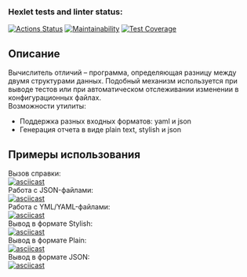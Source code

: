 ### Hexlet tests and linter status:
[![Actions Status](https://github.com/Ahiru77/java-project-71/actions/workflows/hexlet-check.yml/badge.svg)](https://github.com/Ahiru77/java-project-71/actions)
[![Maintainability](https://api.codeclimate.com/v1/badges/ca9fb62d51a0d52e47cb/maintainability)](https://codeclimate.com/github/Ahiru77/java-project-71/maintainability)
[![Test Coverage](https://api.codeclimate.com/v1/badges/ca9fb62d51a0d52e47cb/test_coverage)](https://codeclimate.com/github/Ahiru77/java-project-71/test_coverage)
## Описание
Вычислитель отличий – программа, определяющая разницу между двумя структурами данных. Подобный механизм используется при выводе тестов или при автоматическом отслеживании изменении в конфигурационных файлах.  
Возможности утилиты:  
* Поддержка разных входных форматов: yaml и json  
* Генерация отчета в виде plain text, stylish и json  
## Примеры использования
Вызов справки:  
[![asciicast](https://asciinema.org/a/NurVCRQv23sxktquBGt08ASEg.svg)](https://asciinema.org/a/NurVCRQv23sxktquBGt08ASEg)  
Работа с JSON-файлами:  
[![asciicast](https://asciinema.org/a/x1IONS55ZCc0W5pC0CoizHXRZ.svg)](https://asciinema.org/a/x1IONS55ZCc0W5pC0CoizHXRZ)  
Работа с YML/YAML-файлами:  
[![asciicast](https://asciinema.org/a/a2ECz0Nx5cKAHor4gbotreryl.svg)](https://asciinema.org/a/a2ECz0Nx5cKAHor4gbotreryl)  
Вывод в формате Stylish:  
[![asciicast](https://asciinema.org/a/7T2kc6CwkfpgLAA6CbF84MJNr.svg)](https://asciinema.org/a/7T2kc6CwkfpgLAA6CbF84MJNr)  
Вывод в формате Plain:  
[![asciicast](https://asciinema.org/a/GEXQHLx6ABnoe7HdllJYu806k.svg)](https://asciinema.org/a/GEXQHLx6ABnoe7HdllJYu806k)  
Вывод в формате JSON:  
[![asciicast](https://asciinema.org/a/8Vx6wjFRBV5jhRCK74lHbh5dg.svg)](https://asciinema.org/a/8Vx6wjFRBV5jhRCK74lHbh5dg)  
